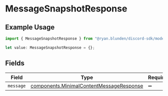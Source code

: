 # MessageSnapshotResponse

## Example Usage

```typescript
import { MessageSnapshotResponse } from "@ryan.blunden/discord-sdk/models/components";

let value: MessageSnapshotResponse = {};
```

## Fields

| Field                                                                                                | Type                                                                                                 | Required                                                                                             | Description                                                                                          |
| ---------------------------------------------------------------------------------------------------- | ---------------------------------------------------------------------------------------------------- | ---------------------------------------------------------------------------------------------------- | ---------------------------------------------------------------------------------------------------- |
| `message`                                                                                            | [components.MinimalContentMessageResponse](../../models/components/minimalcontentmessageresponse.md) | :heavy_minus_sign:                                                                                   | N/A                                                                                                  |